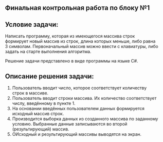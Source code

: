 ## Финальная контрольная работа по блоку №1

## Условие задачи:
Написать программу, которая из имеющегося массива строк формирует новый массив из строк, длина которых меньше, либо равна 3 символам. Первоначальный массив можно ввести с клавиатуры, либо 
задать на старте выполнения алгоритма.

Решение задачи представлено в виде программы на языке C#.
## Описание решения задачи:
1. Пользователь вводит число, которое соответствует количеству строк в массиве.
2. Пользователь вводит строки массива. Их количество соответствует числу, введённому в пункте 1.
3. На основании введённых пользователем данных формируется исходный массив строк.
4. Производится выборка данных из созданного массива по заданному условию. Выбранные данные записываются во второй (результирующий) массив.
5. ОИсходный и результирующий массивы выводятся на экран.

